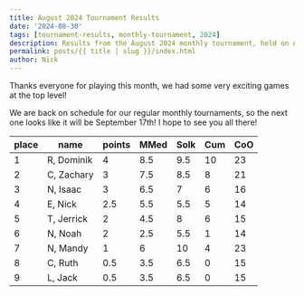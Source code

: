 ```yaml
---
title: August 2024 Tournament Results
date: '2024-08-30'
tags: [tournament-results, monthly-tournament, 2024]
description: Results from the August 2024 monthly tournament, held on August 27th 2024 in Breckenridge MN
permalink: posts/{{ title | slug }}/index.html
author: Nick
---
```


Thanks everyone for playing this month, we had some very exciting games at the top level!

We are back on schedule for our regular monthly tournaments, so the next one looks like it will be September 17th! I hope to see you all there!

| place	    | name	     | points   | MMed  | Solk  | Cum   | CoO   |
| -----	    | ---------  | -------  | ----- | ----- | ---   | ----- |
| 1 		| R, Dominik | 4   	    | 8.5 	| 9.5   | 10	| 23   	|
| 2 		| C, Zachary | 3        | 7.5   | 8.5   | 8 	| 21   	|
| 3 		| N, Isaac   | 3        | 6.5   | 7   	| 6 	| 16   	|
| 4 		| E, Nick    | 2.5	    | 5.5 	| 5.5   | 5 	| 14   	|
| 5 		| T, Jerrick | 2   	    | 4.5 	| 8     | 6 	| 15   	|
| 6 		| N, Noah    | 2   	    | 2.5 	| 5.5   | 1 	| 14   	|
| 7 		| N, Mandy   | 1   	    | 6    	| 10    | 4   | 23   	|
| 8 		| C, Ruth    | 0.5 	    | 3.5 	| 6.5   | 0   | 15   	|
| 9 		| L, Jack    | 0.5 	    | 3.5 	| 6.5   | 0   | 15   	|
